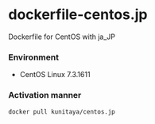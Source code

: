 # dockerfile-centos.jp
Dockerfile for CentOS with ja_JP

### Environment
* CentOS Linux 7.3.1611

### Activation manner
```
docker pull kunitaya/centos.jp
```
